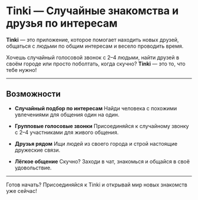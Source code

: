 # **Tinki — Случайные знакомства и друзья по интересам**

**Tinki** — это приложение, которое помогает находить новых друзей, общаться с людьми по общим интересам и весело проводить время.

Хочешь случайный голосовой звонок с 2–4 людьми, найти друзей в своём городе или просто поболтать, когда скучно?
**Tinki** — это то, что тебе нужно!

---

## Возможности

* **Случайный подбор по интересам**
  Найди человека с похожими увлечениями для общения один на один.

* **Групповые голосовые звонки**
  Присоединяйся к случайному звонку с 2–4 участниками для живого общения.

* **Друзья рядом**
  Ищи людей из своего города и строй настоящие дружеские связи.

* **Лёгкое общение**
  Скучно? Заходи в чат, знакомься и общайся в своё удовольствие.

---

Готов начать?
Присоединяйся к Tinki и открывай мир новых знакомств уже сейчас!

